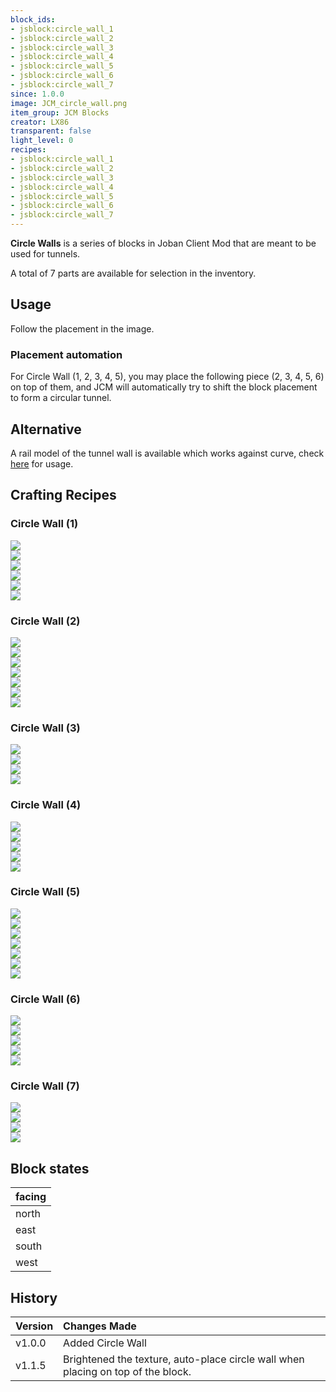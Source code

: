 ```yaml
---
block_ids:
- jsblock:circle_wall_1
- jsblock:circle_wall_2
- jsblock:circle_wall_3
- jsblock:circle_wall_4
- jsblock:circle_wall_5
- jsblock:circle_wall_6
- jsblock:circle_wall_7
since: 1.0.0
image: JCM_circle_wall.png
item_group: JCM Blocks
creator: LX86
transparent: false
light_level: 0
recipes:
- jsblock:circle_wall_1
- jsblock:circle_wall_2
- jsblock:circle_wall_3
- jsblock:circle_wall_4
- jsblock:circle_wall_5
- jsblock:circle_wall_6
- jsblock:circle_wall_7
---
```


**Circle Walls** is a series of blocks in Joban Client Mod that are meant to be used for tunnels.

A total of 7 parts are available for selection in the inventory.

## Usage
Follow the placement in the image.

### Placement automation
For Circle Wall (1, 2, 3, 4, 5), you may place the following piece (2, 3, 4, 5, 6) on top of them, and JCM will automatically try to shift the block placement to form a circular tunnel.

## Alternative
A rail model of the tunnel wall is available which works against curve, check [here](../features/tunnel.md) for usage.

## Crafting Recipes

### Circle Wall (1)
<div class="crafting">
    <div class="crafting-table">
        <!-- row 1 -->
        <div></div>
        <div></div>
        <div></div>
        <!-- row 2 -->
        <div><img src="../crafting/Minecraft_Black_concrete.png"></div>
        <div><img src="../crafting/Minecraft_Black_concrete.png"></div>
        <div></div>
        <!-- row 3 -->
        <div><img src="../crafting/Minecraft_Black_concrete.png"></div>
        <div><img src="../crafting/Minecraft_Black_concrete.png"></div>
        <div><img src="../crafting/Minecraft_Black_concrete.png"></div>
    </div>
    <div class="crafting-arrow"></div>
    <div class="crafting-result" data-count="16">
        <img src="../crafting/JCM_Item_Circle_wall.png">
    </div>
</div>

### Circle Wall (2)
<div class="crafting">
    <div class="crafting-table">
        <!-- row 1 -->
        <div><img src="../crafting/Minecraft_Black_concrete.png"></div>
        <div></div>
        <div></div>
        <!-- row 2 -->
        <div><img src="../crafting/Minecraft_Black_concrete.png"></div>
        <div><img src="../crafting/Minecraft_Black_concrete.png"></div>
        <div></div>
        <!-- row 3 -->
        <div><img src="../crafting/Minecraft_Black_concrete.png"></div>
        <div><img src="../crafting/Minecraft_Black_concrete.png"></div>
        <div><img src="../crafting/Minecraft_Black_concrete.png"></div>
    </div>
    <div class="crafting-arrow"></div>
    <div class="crafting-result" data-count="16">
        <img src="../crafting/JCM_Item_Circle_wall.png">
    </div>
</div>

### Circle Wall (3)
<div class="crafting">
    <div class="crafting-table">
        <!-- row 1 -->
        <div><img src="../crafting/Minecraft_Black_concrete.png"></div>
        <div></div>
        <div></div>
        <!-- row 2 -->
        <div><img src="../crafting/Minecraft_Black_concrete.png"></div>
        <div></div>
        <div></div>
        <!-- row 3 -->
        <div><img src="../crafting/Minecraft_Black_concrete.png"></div>
        <div></div>
        <div></div>
    </div>
    <div class="crafting-arrow"></div>
    <div class="crafting-result" data-count="16">
        <img src="../crafting/JCM_Item_Circle_wall.png">
    </div>
</div>

### Circle Wall (4)
<div class="crafting">
    <div class="crafting-table">
        <!-- row 1 -->
        <div><img src="../crafting/Minecraft_Black_concrete.png"></div>
        <div><img src="../crafting/Minecraft_Black_concrete.png"></div>
        <div></div>
        <!-- row 2 -->
        <div><img src="../crafting/Minecraft_Black_concrete.png"></div>
        <div></div>
        <div></div>
        <!-- row 3 -->
        <div><img src="../crafting/Minecraft_Black_concrete.png"></div>
        <div></div>
        <div></div>
    </div>
    <div class="crafting-arrow"></div>
    <div class="crafting-result" data-count="16">
        <img src="../crafting/JCM_Item_Circle_wall.png">
    </div>
</div>

### Circle Wall (5)
<div class="crafting">
    <div class="crafting-table">
        <!-- row 1 -->
        <div><img src="../crafting/Minecraft_Black_concrete.png"></div>
        <div><img src="../crafting/Minecraft_Black_concrete.png"></div>
        <div><img src="../crafting/Minecraft_Black_concrete.png"></div>
        <!-- row 2 -->
        <div><img src="../crafting/Minecraft_Black_concrete.png"></div>
        <div><img src="../crafting/Minecraft_Black_concrete.png"></div>
        <div></div>
        <!-- row 3 -->
        <div><img src="../crafting/Minecraft_Black_concrete.png"></div>
        <div></div>
        <div></div>
    </div>
    <div class="crafting-arrow"></div>
    <div class="crafting-result" data-count="16">
        <img src="../crafting/JCM_Item_Circle_wall.png">
    </div>
</div>

### Circle Wall (6)
<div class="crafting">
    <div class="crafting-table">
        <!-- row 1 -->
        <div><img src="../crafting/Minecraft_Black_concrete.png"></div>
        <div><img src="../crafting/Minecraft_Black_concrete.png"></div>
        <div><img src="../crafting/Minecraft_Black_concrete.png"></div>
        <!-- row 2 -->
        <div><img src="../crafting/Minecraft_Black_concrete.png"></div>
        <div></div>
        <div></div>
        <!-- row 3 -->
        <div></div>
        <div></div>
        <div></div>
    </div>
    <div class="crafting-arrow"></div>
    <div class="crafting-result" data-count="16">
        <img src="../crafting/JCM_Item_Circle_wall.png">
    </div>
</div>

### Circle Wall (7)
<div class="crafting">
    <div class="crafting-table">
        <!-- row 1 -->
        <div><img src="../crafting/Minecraft_Black_concrete.png"></div>
        <div><img src="../crafting/Minecraft_Black_concrete.png"></div>
        <div><img src="../crafting/Minecraft_Black_concrete.png"></div>
        <!-- row 2 -->
        <div></div>
        <div></div>
        <div></div>
        <!-- row 3 -->
        <div></div>
        <div></div>
        <div></div>
    </div>
    <div class="crafting-arrow"></div>
    <div class="crafting-result" data-count="16">
        <img src="../crafting/JCM_Item_Circle_wall.png">
    </div>
</div>

## Block states
| facing |
|:-------|
| north  |
| east   |
| south  |
| west   |

## History
| Version | Changes Made                                                                     |
|:--------|:---------------------------------------------------------------------------------|
| v1.0.0  | Added Circle Wall                                                                |
| v1.1.5  | Brightened the texture, auto-place circle wall when placing on top of the block. |
